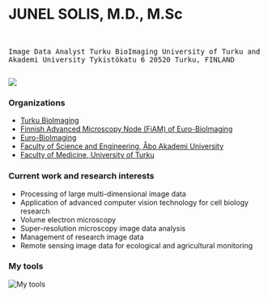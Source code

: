 <h1>JUNEL SOLIS, M.D., M.Sc</h1>
<pre>


Image Data Analyst
Turku BioImaging
University of Turku and Åbo Akademi University
Tykistökatu 6
20520 Turku, FINLAND
</pre>

<picture>
<source
  srcset="https://junelsolis-github-stats.vercel.app/api?username=junelsolis&count_private=true&show_icons=true&locale=en&theme=algolia&role=OWNER,ORGANIZATION_MEMBER,COLLABORATOR"
  media="(prefers-color-scheme: dark)"
/>
<source
  srcset="https://junelsolis-github-stats.vercel.app/api?username=junelsolis&count_private=true&show_icons=true&locale=en&theme=algolia&role=OWNER,ORGANIZATION_MEMBER,COLLABORATOR"
  media="(prefers-color-scheme: light), (prefers-color-scheme: no-preference)"
/>
<img src="https://junelsolis-github-stats.vercel.app/api?username=junelsolis&show_icons=true" />
</picture>

### Organizations
- [Turku BioImaging](https://bioimaging.fi)
- [Finnish Advanced Microscopy Node (FiAM) of Euro-BioImaging](https://eurobioimaging.fi/FiAM)
- [Euro-BioImaging](https://eurobioimaging.eu)
- [Faculty of Science and Engineering, Åbo Akademi University](https://www.abo.fi/en/about-abo-akademi-university/faculties/faculty-of-science-and-engineering)
- [Faculty of Medicine, University of Turku](https://www.utu.fi/en/university/faculty-of-medicine)

### Current work and research interests
- Processing of large multi-dimensional image data
- Application of advanced computer vision technology for cell biology research
- Volume electron microscopy
- Super-resolution microscopy image data analysis
- Management of research image data
- Remote sensing image data for ecological and agricultural monitoring

### My tools
![My tools](https://go-skill-icons.vercel.app/api/icons?i=py,pandas,nextflow,tensorflow,pytorch,docker,scikitlearn,scipy,mysql,sqlite,seaborn,vscode,openstack,linux,bash,git,ts,sass,tailwind,vue,nginx,figma&theme=dark) 
